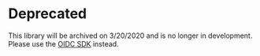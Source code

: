 # Deprecated

This library will be archived on 3/20/2020 and is no longer in development.
Please use the [OIDC SDK](https://github.com/okta/okta-oidc-android) instead.
